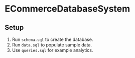 # ECommerceDatabaseSystem

## Setup
1. Run `schema.sql` to create the database.
2. Run `data.sql` to populate sample data.
3. Use `queries.sql` for example analytics.
